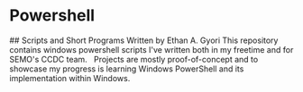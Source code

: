 <p align="center"><h1>Powershell</h1></p>
## Scripts and Short Programs Written by Ethan A. Gyori
This repository contains windows powershell scripts I've written both in my freetime and for SEMO's CCDC team.  
&nbsp;  
Projects are mostly proof-of-concept and to showcase my progress is learning Windows PowerShell and its implementation within Windows.
